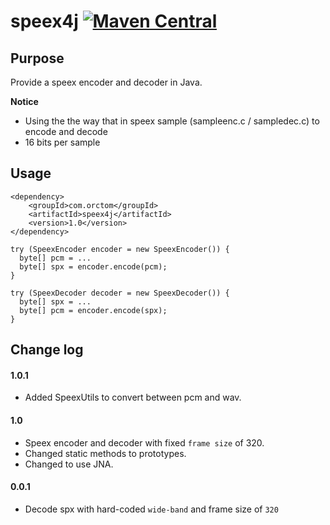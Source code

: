 # speex4j [![Maven Central](https://maven-badges.herokuapp.com/maven-central/com.orctom/speex4j/badge.svg)](https://maven-badges.herokuapp.com/maven-central/com.orctom/speex4j)

## Purpose

Provide a speex encoder and decoder in Java.

**Notice**
* Using the the way that in speex sample (sampleenc.c / sampledec.c) to encode and decode
* 16 bits per sample

## Usage

```
<dependency>
    <groupId>com.orctom</groupId>
    <artifactId>speex4j</artifactId>
    <version>1.0</version>
</dependency>
```

```
try (SpeexEncoder encoder = new SpeexEncoder()) {
  byte[] pcm = ...
  byte[] spx = encoder.encode(pcm);
}

try (SpeexDecoder decoder = new SpeexDecoder()) {
  byte[] spx = ...
  byte[] pcm = encoder.encode(spx);
}
```

## Change log

#### 1.0.1
* Added SpeexUtils to convert between pcm and wav.

#### 1.0
* Speex encoder and decoder with fixed `frame size` of 320.
* Changed static methods to prototypes.
* Changed to use JNA.

#### 0.0.1
* Decode spx with hard-coded `wide-band` and frame size of `320`
  